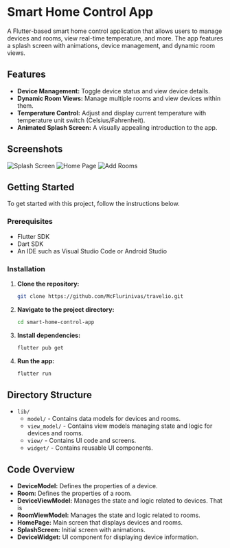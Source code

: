 # Smart Home Control App

A Flutter-based smart home control application that allows users to manage devices and rooms, view real-time temperature, and more. The app features a splash screen with animations, device management, and dynamic room views.

## Features

- **Device Management:** Toggle device status and view device details.
- **Dynamic Room Views:** Manage multiple rooms and view devices within them.
- **Temperature Control:** Adjust and display current temperature with temperature unit switch (Celsius/Fahrenheit).
- **Animated Splash Screen:** A visually appealing introduction to the app.

## Screenshots

![Splash Screen](assets/readme_assets/splashScreen.gif)
![Home Page](assets/readme_assets/homePage.gif)
![Add Rooms](assets/readme_assets/add_rooms.gif)

## Getting Started

To get started with this project, follow the instructions below.

### Prerequisites

- Flutter SDK
- Dart SDK
- An IDE such as Visual Studio Code or Android Studio

### Installation

1. **Clone the repository:**

    ```bash
    git clone https://github.com/McFlurinivas/travelio.git
    ```

2. **Navigate to the project directory:**

    ```bash
    cd smart-home-control-app
    ```

3. **Install dependencies:**

    ```bash
    flutter pub get
    ```

4. **Run the app:**

    ```bash
    flutter run
    ```

## Directory Structure

- `lib/`
  - `model/` - Contains data models for devices and rooms.
  - `view_model/` - Contains view models managing state and logic for devices and rooms.
  - `view/` - Contains UI code and screens.
  - `widget/` - Contains reusable UI components.

## Code Overview

- **DeviceModel:** Defines the properties of a device.
- **Room:** Defines the properties of a room.
- **DeviceViewModel:** Manages the state and logic related to devices. That is 
- **RoomViewModel:** Manages the state and logic related to rooms.
- **HomePage:** Main screen that displays devices and rooms.
- **SplashScreen:** Initial screen with animations.
- **DeviceWidget:** UI component for displaying device information.
